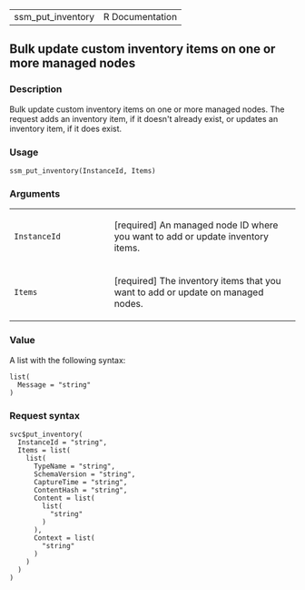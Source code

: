 <table style="width: 100%;">
<tbody>
<tr class="odd">
<td>ssm_put_inventory</td>
<td style="text-align: right;">R Documentation</td>
</tr>
</tbody>
</table>

## Bulk update custom inventory items on one or more managed nodes

### Description

Bulk update custom inventory items on one or more managed nodes. The
request adds an inventory item, if it doesn't already exist, or updates
an inventory item, if it does exist.

### Usage

    ssm_put_inventory(InstanceId, Items)

### Arguments

<table>
<colgroup>
<col style="width: 35%" />
<col style="width: 65%" />
</colgroup>
<tbody>
<tr class="odd">
<td><code id="ssm_put_inventory_:_InstanceId">InstanceId</code></td>
<td><p>[required] An managed node ID where you want to add or update
inventory items.</p></td>
</tr>
<tr class="even">
<td><code id="ssm_put_inventory_:_Items">Items</code></td>
<td><p>[required] The inventory items that you want to add or update on
managed nodes.</p></td>
</tr>
</tbody>
</table>

### Value

A list with the following syntax:

    list(
      Message = "string"
    )

### Request syntax

    svc$put_inventory(
      InstanceId = "string",
      Items = list(
        list(
          TypeName = "string",
          SchemaVersion = "string",
          CaptureTime = "string",
          ContentHash = "string",
          Content = list(
            list(
              "string"
            )
          ),
          Context = list(
            "string"
          )
        )
      )
    )
